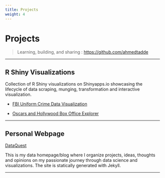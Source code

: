 ```yaml
---
title: Projects
weight: 4
---
```


# Projects
>   Learning, building, and sharing : <https://github.com/ahmedtadde>

------

## R Shiny Visualizations
Collection of R Shiny visualizations on Shinyapps.io showcasing the lifecycle of data scraping, munging, transformation and interactive visualization.

-   [FBI Uniform Crime Data Visualization][shinyproject1]

-   [Oscars and Hollywood Box Office Explorer][shinyproject2]

<!--
-   [Labor Force Statistics][r-example2-github]
-   [Power to Choose][r-example4-github]
-   [R Shiny EC2 Bootstrap][r-guide-ec2-bootstrap] 
-->

------

<!-- ## Web Applications
### [bl.ocks.org][]
Collection of webapps and visualizations built mostly with D3.js and AngularJS, with a focus on code organization and
visualization of generic datasets. -->

## Personal Webpage

[DataQuest][]

This is my data homepage/blog where I organize projects, ideas, thoughts and opinions on my passionate journey through data science and visualizations.  The site is statically generated with Jekyll.

------

<!--###
## IPython
### [Project Euler Solutions][euler-nbviewer]
These are solutions written for math/algorithmic problems found on <https://projecteuler.net/>.  The solutions are
organized in a functional and executable IPython package.  My goal is to solve all the problems when I have free time,
but the problems seem to be getting a lot harder!  Project solutions are made available on [Github][euler-github].-->


<!-- web application links -->
<!-- [bl.ocks.org]: http://bl.ocks.org/chrisrzhou -->
[DataQuest]: https://ahmedtadde.github.io/DataQuest/ 

<!-- r links -->
[shinyproject1]: https://ahmedtadde.shinyapps.io/ucrviz/
[shinyproject2]: https://ahmedtadde.shinyapps.io/hollywoodviz/
<!-- [r-example2-github]: https://github.com/chrisrzhou/RShiny-LaborForceStatistics
[r-example3-github]: https://github.com/chrisrzhou/RShiny-BoxOfficeMojo
[r-example4-github]: https://github.com/chrisrzhou/RShiny-PowerToChoose
[r-guide-ec2-bootstrap]: https://github.com/chrisrzhou/RShiny-EC2Bootstrap
[r-guide-shiny-workflow]: https://github.com/chrisrzhou/RShiny-EC2Bootstrap -->

<!-- python links -->
<!-- [euler-nbviewer]: http://nbviewer.ipython.org/github/chrisrzhou/nbEuler/blob/master/notebooks/notebook_001.ipynb
[euler-github]: https://github.com/chrisrzhou/nbEuler -->
